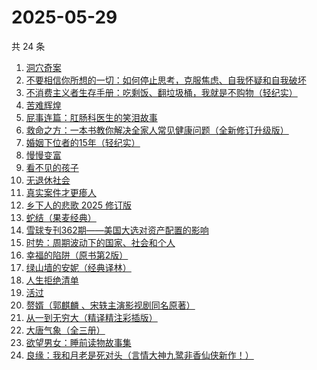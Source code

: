 # 2025-05-29

共 24 条

<!-- BEGIN WEREAD -->
<!-- 最后更新时间 2025-05-29 22:26:05 +0800 -->
1. [洞穴奇案](https://weread.qq.com/web/bookDetail/70132e70813ab9f22g016f9c)
1. [不要相信你所想的一切：如何停止思考，克服焦虑、自我怀疑和自我破坏](https://weread.qq.com/web/bookDetail/fd532890813ab8d34g011ae1)
1. [不消费主义者生存手册：吃剩饭、翻垃圾桶，我就是不购物（轻纪实）](https://weread.qq.com/web/bookDetail/5cd323e0813ab9d10g0143af)
1. [苦难辉煌](https://weread.qq.com/web/bookDetail/c5f32ac0813ab9f98g019666)
1. [屁事连篇：肛肠科医生的笑泪故事](https://weread.qq.com/web/bookDetail/b5832020813ab9ef6g013388)
1. [救命之方：一本书教你解决全家人常见健康问题（全新修订升级版）](https://weread.qq.com/web/bookDetail/256324d0718c1f8525657dc)
1. [婚姻下位者的15年（轻纪实）](https://weread.qq.com/web/bookDetail/1cc32220813ab9ec9g0173fc)
1. [慢慢变富](https://weread.qq.com/web/bookDetail/861320907186fbcb861428a)
1. [看不见的孩子](https://weread.qq.com/web/bookDetail/032320f0813ab7c77g0140d1)
1. [无退休社会](https://weread.qq.com/web/bookDetail/67032770813ab9e43g017e98)
1. [真实案件才更瘆人](https://weread.qq.com/web/bookDetail/ab232020813ab9f2fg01569c)
1. [乡下人的悲歌 2025 修订版](https://weread.qq.com/web/bookDetail/07c3257071e36beb07c3f27)
1. [蛇结（果麦经典）](https://weread.qq.com/web/bookDetail/9eb327e0813ab9e2bg015edf)
1. [雪球专刊362期——美国大选对资产配置的影响](https://weread.qq.com/web/bookDetail/18732520813ab9778g0184b1)
1. [时势：周期波动下的国家、社会和个人](https://weread.qq.com/web/bookDetail/95332ad0813ab8705g016ce7)
1. [幸福的陷阱（原书第2版）](https://weread.qq.com/web/bookDetail/e5732ef0813ab863fg01832b)
1. [绿山墙的安妮（经典译林）](https://weread.qq.com/web/bookDetail/12c329705d0fde12c0e6139)
1. [人生拒绝清单](https://weread.qq.com/web/bookDetail/dc732740813ab9f00g0145b0)
1. [活过](https://weread.qq.com/web/bookDetail/6d832730813ab9f00g015126)
1. [赘婿（郭麒麟 、宋轶主演影视剧同名原著）](https://weread.qq.com/web/bookDetail/15032af05753441501f9930)
1. [从一到无穷大（精译精注彩插版）](https://weread.qq.com/web/bookDetail/ccd32570813ab9f1ag018737)
1. [大唐气象（全三册）](https://weread.qq.com/web/bookDetail/c79326b0813ab9f22g017f54)
1. [欲望男女：睡前读物故事集](https://weread.qq.com/web/bookDetail/d8432fa0813ab9ee8g0179f4)
1. [良缘：我和月老是死对头（言情大神九鹭非香仙侠新作！）](https://weread.qq.com/web/bookDetail/bc532b50813ab9f27g014dd8)
<!-- END WEREAD -->